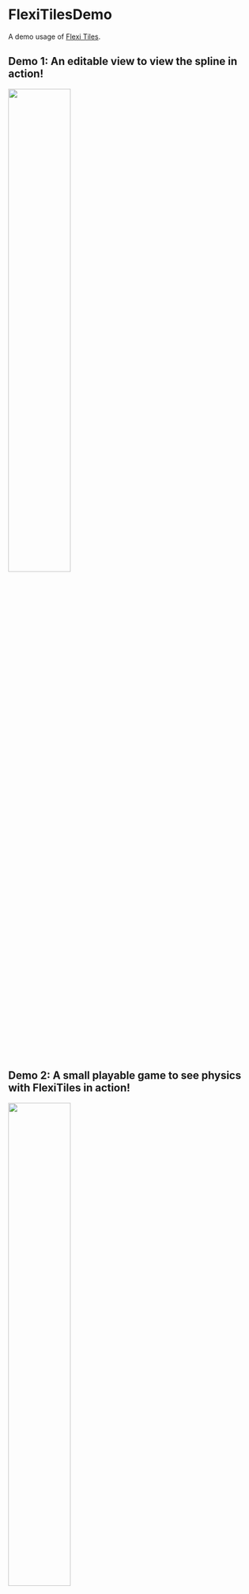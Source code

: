 # FlexiTilesDemo

A demo usage of [Flexi Tiles](https://github.com/Minecraftian14/FlexiTiles).

## Demo 1: An editable view to view the spline in action!
<img style="width: 50%" src="https://user-images.githubusercontent.com/52451860/232034665-ab0439e9-5bf9-4316-87ee-1701688a15b9.gif"></img>

## Demo 2: A small playable game to see physics with FlexiTiles in action!
<img style="width: 50%" src="https://user-images.githubusercontent.com/52451860/232035173-467914c2-1eb5-4ee2-8aa0-3a97574a8316.gif"></img>

